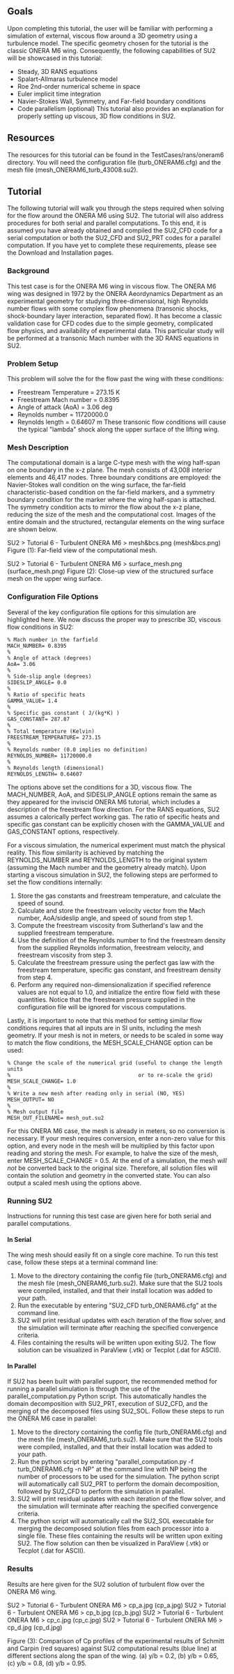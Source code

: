 ## Goals

Upon completing this tutorial, the user will be familiar with performing a simulation of external, viscous flow around a 3D geometry using a turbulence model. The specific geometry chosen for the tutorial is the classic ONERA M6 wing. Consequently, the following capabilities of SU2 will be showcased in this tutorial:
- Steady, 3D RANS equations 
- Spalart-Allmaras turbulence model
- Roe 2nd-order numerical scheme in space
- Euler implicit time integration
- Navier-Stokes Wall, Symmetry, and Far-field boundary conditions
- Code parallelism (optional)
This tutorial also provides an explanation for properly setting up viscous, 3D flow conditions in SU2.

## Resources

The resources for this tutorial can be found in the TestCases/rans/oneram6 directory. You will need the configuration file (turb_ONERAM6.cfg) and the mesh file (mesh_ONERAM6_turb_43008.su2).

## Tutorial

The following tutorial will walk you through the steps required when solving for the flow around the ONERA M6 using SU2. The tutorial will also address procedures for both serial and parallel computations. To this end, it is assumed you have already obtained and compiled the SU2_CFD code for a serial computation or both the SU2_CFD and SU2_PRT codes for a parallel computation. If you have yet to complete these requirements, please see the Download and Installation pages.

### Background

This test case is for the ONERA M6 wing in viscous flow. The ONERA M6 wing was designed in 1972 by the ONERA Aeordynamics Department as an experimental geometry for studying three-dimensional, high Reynolds number flows with some complex flow phenomena (transonic shocks, shock-boundary layer interaction, separated flow). It has become a classic validation case for CFD codes due to the simple geometry, complicated flow physics, and availability of experimental data. This particular study will be performed at a transonic Mach number with the 3D RANS equations in SU2.

### Problem Setup

This problem will solve the for the flow past the wing with these conditions:
- Freestream Temperature = 273.15 K
- Freestream Mach number = 0.8395
- Angle of attack (AoA) = 3.06 deg
- Reynolds number = 11720000.0
- Reynolds length = 0.64607 m
These transonic flow conditions will cause the typical "lambda" shock along the upper surface of the lifting wing.

### Mesh Description

The computational domain is a large C-type mesh with the wing half-span on one boundary in the x-z plane. The mesh consists of 43,008 interior elements and 46,417 nodes. Three boundary conditions are employed: the Navier-Stokes wall condition on the wing surface, the far-field characteristic-based condition on the far-field markers, and a symmetry boundary condition for the marker where the wing half-span is attached. The symmetry condition acts to mirror the flow about the x-z plane, reducing the size of the mesh and the computational cost. Images of the entire domain and the structured, rectangular elements on the wing surface are shown below.

SU2 > Tutorial 6 - Turbulent ONERA M6 > mesh&bcs.png (mesh&bcs.png)
Figure (1): Far-field view of the computational mesh.

SU2 > Tutorial 6 - Turbulent ONERA M6 > surface_mesh.png (surface_mesh.png)
Figure (2): Close-up view of the structured surface mesh on the upper wing surface.

### Configuration File Options

Several of the key configuration file options for this simulation are highlighted here. We now discuss the proper way to prescribe 3D, viscous flow conditions in SU2:
```
% Mach number in the farfield
MACH_NUMBER= 0.8395
%
% Angle of attack (degrees)
AoA= 3.06
%
% Side-slip angle (degrees)
SIDESLIP_ANGLE= 0.0
%
% Ratio of specific heats
GAMMA_VALUE= 1.4
%
% Specific gas constant ( J/(kg*K) )
GAS_CONSTANT= 287.87
%
% Total temperature (Kelvin)
FREESTREAM_TEMPERATURE= 273.15
%
% Reynolds number (0.0 implies no definition)
REYNOLDS_NUMBER= 11720000.0
%
% Reynolds length (dimensional)
REYNOLDS_LENGTH= 0.64607
```
The options above set the conditions for a 3D, viscous flow. The MACH_NUMBER, AoA, and SIDESLIP_ANGLE options remain the same as they appeared for the inviscid ONERA M6 tutorial, which includes a description of the freestream flow direction. For the RANS equations, SU2 assumes a calorically perfect working gas. The ratio of specific heats and specific gas constant can be explicitly chosen with the GAMMA_VALUE and GAS_CONSTANT options, respectively. 

For a viscous simulation, the numerical experiment must match the physical reality. This flow similarity is achieved by matching the REYNOLDS_NUMBER and REYNOLDS_LENGTH to the original system (assuming the Mach number and the geometry already match). Upon starting a viscous simulation in SU2, the following steps are performed to set the flow conditions internally:
 1. Store the gas constants and freestream temperature, and calculate the speed of sound.
 2. Calculate and store the freestream velocity vector from the Mach number, AoA/sideslip angle, and speed of sound from step 1.
 3. Compute the freestream viscosity from Sutherland's law and the supplied freestream temperature.
 4. Use the definition of the Reynolds number to find the freestream density from the supplied Reynolds information, freestream velocity, and freestream viscosity from step 3.
 5. Calculate the freestream pressure using the perfect gas law with the freestream temperature, specific gas constant, and freestream density from step 4.
 6. Perform any required non-dimensionalization if specified reference values are not equal to 1.0, and initialize the entire flow field with these quantities.
Notice that the freestream pressure supplied in the configuration file will be ignored for viscous computations. 

Lastly, it is important to note that this method for setting similar flow conditions requires that all inputs are in SI units, including the mesh geometry. If your mesh is not in meters, or needs to be scaled in some way to match the flow conditions, the MESH_SCALE_CHANGE option can be used:
```
% Change the scale of the numerical grid (useful to change the length units
%                                         or to re-scale the grid)
MESH_SCALE_CHANGE= 1.0
%
% Write a new mesh after reading only in serial (NO, YES)
MESH_OUTPUT= NO
%
% Mesh output file
MESH_OUT_FILENAME= mesh_out.su2
```
For this ONERA M6 case, the mesh is already in meters, so no conversion is necessary. If your mesh requires conversion, enter a non-zero value for this option, and every node in the mesh will be multiplied by this factor upon reading and storing the mesh. For example, to halve the size of the mesh, enter MESH_SCALE_CHANGE = 0.5. At the end of a simulation, the mesh *will not* be converted back to the original size. Therefore, all solution files will contain the solution and geometry in the converted state. You can also output a scaled mesh using the options above.

### Running SU2

Instructions for running this test case are given here for both serial and parallel computations.

#### In Serial

The wing mesh should easily fit on a single core machine. To run this test case, follow these steps at a terminal command line:
 1. Move to the directory containing the config file (turb_ONERAM6.cfg) and the mesh file (mesh_ONERAM6_turb.su2). Make sure that the SU2 tools were compiled, installed, and that their install location was added to your path.
 2. Run the executable by entering "SU2_CFD turb_ONERAM6.cfg" at the command line.
 3. SU2 will print residual updates with each iteration of the flow solver, and the simulation will terminate after reaching the specified convergence criteria.
 4. Files containing the results will be written upon exiting SU2. The flow solution can be visualized in ParaView (.vtk) or Tecplot (.dat for ASCII).

#### In Parallel

If SU2 has been built with parallel support, the recommended method for running a parallel simulation is through the use of the parallel_computation.py Python script. This automatically handles the domain decomposition with SU2_PRT, execution of SU2_CFD, and the merging of the decomposed files using SU2_SOL. Follow these steps to run the ONERA M6 case in parallel:
 1. Move to the directory containing the config file (turb_ONERAM6.cfg) and the mesh file (mesh_ONERAM6_turb.su2). Make sure that the SU2 tools were compiled, installed, and that their install location was added to your path.
 2. Run the python script by entering "parallel_computation.py -f turb_ONERAM6.cfg -n NP" at the command line with NP being the number of processors to be used for the simulation. The python script will automatically call SU2_PRT to perform the domain decomposition, followed by SU2_CFD to perform the simulation in parallel.
 3. SU2 will print residual updates with each iteration of the flow solver, and the simulation will terminate after reaching the specified convergence criteria.
 4. The python script will automatically call the SU2_SOL executable for merging the decomposed solution files from each processor into a single file. These files containing the results will be written upon exiting SU2. The flow solution can then be visualized in ParaView (.vtk) or Tecplot (.dat for ASCII).

### Results

Results are here given for the SU2 solution of turbulent flow over the ONERA M6 wing.

SU2 > Tutorial 6 - Turbulent ONERA M6 > cp_a.jpg (cp_a.jpg)
SU2 > Tutorial 6 - Turbulent ONERA M6 > cp_b.jpg (cp_b.jpg)
SU2 > Tutorial 6 - Turbulent ONERA M6 > cp_c.jpg (cp_c.jpg)
SU2 > Tutorial 6 - Turbulent ONERA M6 > cp_d.jpg (cp_d.jpg)

Figure (3): Comparison of Cp profiles of the experimental results of Schmitt and Carpin (red squares) against SU2 computational results (blue line) at different sections along the span of the wing. (a) y/b = 0.2, (b) y/b = 0.65, (c) y/b = 0.8, (d) y/b = 0.95.

